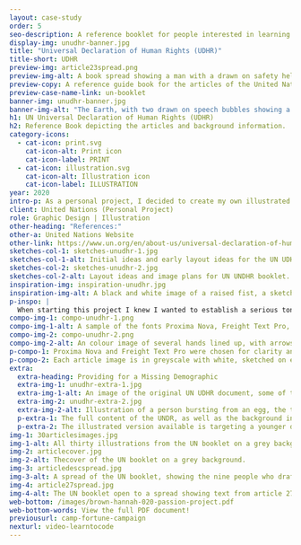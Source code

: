 ```yaml
---
layout: case-study
order: 5
seo-description: A reference booklet for people interested in learning the articles contained in the United Nations Universal Declaration of Human Rights (UDHR).
display-img: unudhr-banner.jpg
title: "Universal Declaration of Human Rights (UDHR)"
title-short: UDHR
preview-img: article23spread.png
preview-img-alt: A book spread showing a man with a drawn on safety helmet and the text of the 23rd article of the UDHR.
preview-copy: A reference guide book for the articles of the United Nation's Universal Declaration of Human Rights.
preview-case-name-link: un-booklet
banner-img: unudhr-banner.jpg
banner-img-alt: "The Earth, with two drawn on speech bubbles showing a peace sign and a heart, as well as the UN logo."
h1: UN Universal Declaration of Human Rights (UDHR)
h2: Reference Book depicting the articles and background information.
category-icons:
  - cat-icon: print.svg
    cat-icon-alt: Print icon
    cat-icon-label: PRINT
  - cat-icon: illustration.svg
    cat-icon-alt: Illustration icon
    cat-icon-label: ILLUSTRATION
year: 2020
intro-p: As a personal project, I decided to create my own illustrated version of the Universal Declaration of Human Rights, as a way to explore the articles in more depth, but also to make the information more accessible for others. The information contained is relevant to everybody, especially for those who still have to fight for these rights to be honoured in their lives and countries. Create an illustrated guide book detailing the thirty articles of the Universal Declaration of Human Rights, for quick reference at home, work or in study.
client: United Nations (Personal Project)
role: Graphic Design | Illustration
other-heading: "References:"
other-a: United Nations Website
other-link: https://www.un.org/en/about-us/universal-declaration-of-human-rights
sketches-col-1: sketches-unudhr-1.jpg
sketches-col-1-alt: Initial ideas and early layout ideas for the UN UDHR booklet.
sketches-col-2: sketches-unudhr-2.jpg
sketches-col-2-alt: Layout ideas and image plans for UN UNDHR booklet.
inspiration-img: inspiration-unudhr.jpg
inspiration-img-alt: A black and white image of a raised fist, a sketch of it with drawn on handcuffs, and the completed version.
p-inspo: |
  When starting this project I knew I wanted to establish a serious tone, since the inherent human rights described in this document are unfortunately not yet available for all people, as of the completion of this project. I came across this image of a raised fist in black and white, which I quickly began to imagine with sketched on elements, helping me develop the overall look of how the articles are represented in this document.
compo-img-1: compo-unudhr-1.png
compo-img-1-alt: A sample of the fonts Proxima Nova, Freight Text Pro, and Samantha, as well as three CMYK swatches, 70 36 0 0, 94 73 35 21, and 86 57 0 16.
compo-img-2: compo-unudhr-2.png
compo-img-2-alt: An colour image of several hands lined up, with arrows pointing to a black and white version of the same image outlined in white pencil lines.
p-compo-1: Proxima Nova and Freight Text Pro were chosen for clarity and because they are complimentary to each other. Samantha provided an elegant and readable font for accent copy. The only colours used are shades of the blue used in the UN logo, the exact shade of which is on the above left.
p-compo-2: Each article image is in greyscale with white, sketched on elements. The goal was to keep the images as generic as possible, not showing faces, to communicate that the content is not for one group of people, but rather is representative of all people.
extra:
  extra-heading: Providing for a Missing Demographic
  extra-img-1: unudhr-extra-1.jpg
  extra-img-1-alt: An image of the original UN UDHR document, some of the text, and the cover of the illustrated version.
  extra-img-2: unudhr-extra-2.jpg
  extra-img-2-alt: Illustration of a person bursting from an egg, the text of UDHR article one, and an illustration of two pairs of adult hands holding baby feet with a heart drawn on.
  p-extra-1: The full content of the UNDR, as well as the background information contained in my document, can be found on the United Nations website. There is an image of the official document drafted in 1948, and a PDF file of the text content. There is also an illustrated version on the site.
  p-extra-2: The illustrated version available is targeting a younger demographic. This is great, but it leaves a gap for users who are older but perhaps might still appreciate visuals to help contextualize some of the legal jargon in the document. My version is targeted towards an older demographic in tone, which covers a missing component of the available resources.
img-1: 30articlesimages.jpg
img-1-alt: All thirty illustrations from the UN booklet on a grey background.
img-2: articlecover.jpg
img-2-alt: Thecover of the UN booklet on a grey background.
img-3: articledescspread.jpg
img-3-alt: A spread of the UN booklet, showing the nine people who drafted it.
img-4: article27spread.jpg
img-4-alt: The UN booklet open to a spread showing text from article 27, and a man walking with graffiti wings drawn on.
web-bottom: /images/brown-hannah-020-passion-project.pdf
web-bottom-words: View the full PDF document!
previousurl: camp-fortune-campaign
nexturl: video-learntocode
---
```

